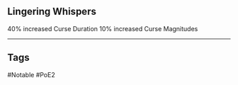 ## Lingering Whispers
40% increased Curse Duration
10% increased Curse Magnitudes

---
## Tags
#Notable
#PoE2
